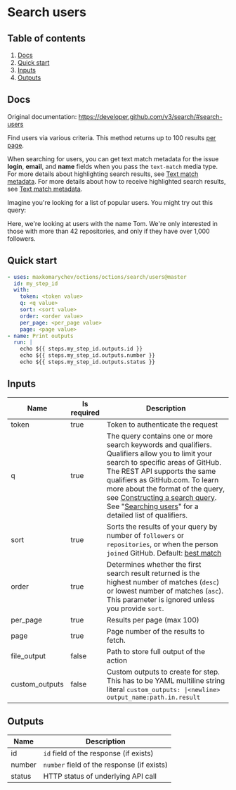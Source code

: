 # Search users

## Table of contents

1. [Docs](#docs)
1. [Quick start](#quick-start)
1. [Inputs](#inputs)
1. [Outputs](#outputs)

<a name="quick-start" ></a>
## Docs

Original documentation: https://developer.github.com/v3/search/#search-users

Find users via various criteria. This method returns up to 100 results [per page](https://developer.github.com/v3/#pagination).

When searching for users, you can get text match metadata for the issue **login**, **email**, and **name** fields when you pass the `text-match` media type. For more details about highlighting search results, see [Text match metadata](https://developer.github.com/v3/search/#text-match-metadata). For more details about how to receive highlighted search results, see [Text match metadata](https://developer.github.com/v3/search/#text-match-metadata).

Imagine you're looking for a list of popular users. You might try out this query:

Here, we're looking at users with the name Tom. We're only interested in those with more than 42 repositories, and only if they have over 1,000 followers.


<a name="quick start" ></a>
## Quick start

```yaml
- uses: maxkomarychev/octions/octions/search/users@master
  id: my_step_id
  with:
    token: <token value>
    q: <q value>
    sort: <sort value>
    order: <order value>
    per_page: <per_page value>
    page: <page value>
- name: Print outputs
  run: |
    echo ${{ steps.my_step_id.outputs.id }}
    echo ${{ steps.my_step_id.outputs.number }}
    echo ${{ steps.my_step_id.outputs.status }}
```


<a name="inputs" ></a>
## Inputs

| Name | Is required | Description |
|---|---|---|
|token|true|Token to authenticate the request
|q|true|The query contains one or more search keywords and qualifiers. Qualifiers allow you to limit your search to specific areas of GitHub. The REST API supports the same qualifiers as GitHub.com. To learn more about the format of the query, see [Constructing a search query](https://developer.github.com/v3/search/#constructing-a-search-query). See "[Searching users](https://help.github.com/articles/searching-users/)" for a detailed list of qualifiers.
|sort|true|Sorts the results of your query by number of `followers` or `repositories`, or when the person `joined` GitHub. Default: [best match](https://developer.github.com/v3/search/#ranking-search-results)
|order|true|Determines whether the first search result returned is the highest number of matches (`desc`) or lowest number of matches (`asc`). This parameter is ignored unless you provide `sort`.
|per_page|true|Results per page (max 100)
|page|true|Page number of the results to fetch.
|file_output|false|Path to store full output of the action
|custom_outputs|false|Custom outputs to create for step. This has to be YAML multiline string literal `custom_outputs: \|<newline> output_name:path.in.result`

<a name="outputs" ></a>
## Outputs

| Name | Description |
|---|---|
|id|`id` field of the response (if exists)|
|number|`number` field of the response (if exists)|
|status|HTTP status of underlying API call|

